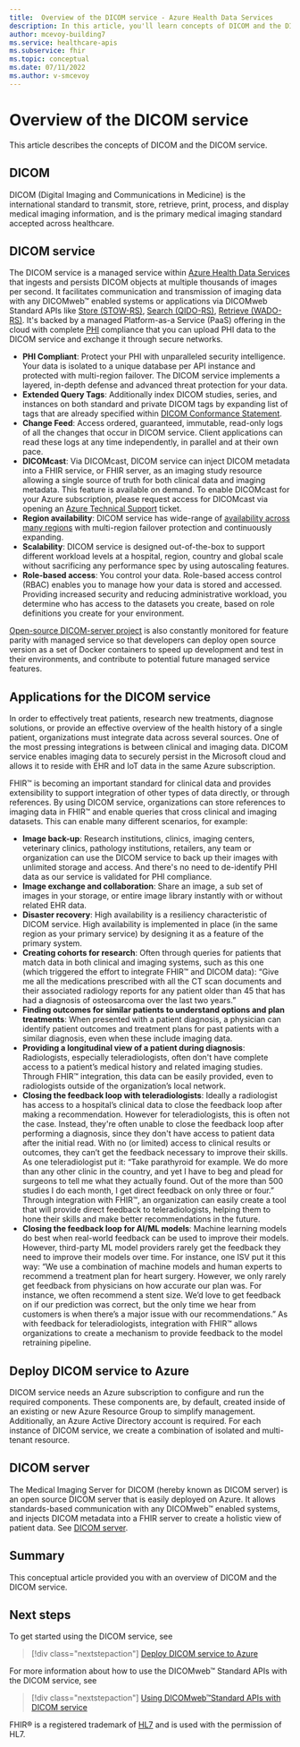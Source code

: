 ```yaml
---
title:  Overview of the DICOM service - Azure Health Data Services
description: In this article, you'll learn concepts of DICOM and the DICOM service.
author: mcevoy-building7
ms.service: healthcare-apis
ms.subservice: fhir
ms.topic: conceptual
ms.date: 07/11/2022
ms.author: v-smcevoy
---
```


# Overview of the DICOM service

This article describes the concepts of DICOM and the DICOM service.

## DICOM

DICOM (Digital Imaging and Communications in Medicine) is the international standard to transmit, store, retrieve, print, process, and display medical imaging information, and is the primary medical imaging standard accepted across healthcare. 

## DICOM service

The DICOM service is a managed service within [Azure Health Data Services](../healthcare-apis-overview.md) that ingests and persists DICOM objects at multiple thousands of images per second. It facilitates communication and transmission of imaging data with any DICOMweb&trade; enabled systems or applications via DICOMweb Standard APIs like [Store (STOW-RS)](dicom-services-conformance-statement.md#store-stow-rs), [Search (QIDO-RS)](dicom-services-conformance-statement.md#search-qido-rs), [Retrieve (WADO-RS)](dicom-services-conformance-statement.md#retrieve-wado-rs). It's backed by a managed Platform-as-a Service (PaaS) offering in the cloud with complete [PHI](https://www.hhs.gov/answers/hipaa/what-is-phi/index.html) compliance that you can upload PHI data to the DICOM service and exchange it through secure networks. 

- **PHI Compliant**: Protect your PHI with unparalleled security intelligence. Your data is isolated to a unique database per API instance and protected with multi-region failover. The DICOM service implements a layered, in-depth defense and advanced threat protection for your data.
- **Extended Query Tags**: Additionally index DICOM studies, series, and instances on both standard and private DICOM tags by expanding list of tags that are already specified within [DICOM Conformance Statement](dicom-services-conformance-statement.md).
- **Change Feed**: Access ordered, guaranteed, immutable, read-only logs of all the changes that occur in DICOM service. Client applications can read these logs at any time independently, in parallel and at their own pace.
- **DICOMcast**: Via DICOMcast, DICOM service can inject DICOM metadata into a FHIR service, or FHIR server, as an imaging study resource allowing a single source of truth for both clinical data and imaging metadata. This feature is available on demand. To enable DICOMcast for your Azure subscription, please request access for DICOMcast via opening an [Azure Technical Support](https://azure.microsoft.com/support/create-ticket/) ticket.
- **Region availability**: DICOM service has wide-range of [availability across many regions](https://azure.microsoft.com/global-infrastructure/services/?products=azure-api-for-fhir&regions=all) with multi-region failover protection and continuously expanding.
- **Scalability**: DICOM service is designed out-of-the-box to support different workload levels at a hospital, region, country and global scale without sacrificing any performance spec by using autoscaling features. 
- **Role-based access**: You control your data. Role-based access control (RBAC) enables you to manage how your data is stored and accessed. Providing increased security and reducing administrative workload, you determine who has access to the datasets you create, based on role definitions you create for your environment.

[Open-source DICOM-server project](https://github.com/microsoft/dicom-server) is also constantly monitored for feature parity with managed service so that developers can deploy open source version as a set of Docker containers to speed up development and test in their environments, and contribute to potential future managed service features.

## Applications for the DICOM service

In order to effectively treat patients, research new treatments, diagnose solutions, or provide an effective overview of the health history of a single patient, organizations must integrate data across several sources. One of the most pressing integrations is between clinical and imaging data. DICOM service enables imaging data to securely persist in the Microsoft cloud and allows it to reside with EHR and IoT data in the same Azure subscription.  

FHIR&trade; is becoming an important standard for clinical data and provides extensibility to support integration of other types of data directly, or through references. By using DICOM service, organizations can store references to imaging data in FHIR&trade; and enable queries that cross clinical and imaging datasets. This can enable many different scenarios, for example:

- **Image back-up**: Research institutions, clinics, imaging centers, veterinary clinics, pathology institutions, retailers, any team or organization can use the DICOM service to back up their images with unlimited storage and access. And there's no need to de-identify PHI data as our service is validated for PHI compliance.
- **Image exchange and collaboration**: Share an image, a sub set of images in your storage, or entire image library instantly with or without related EHR data.
- **Disaster recovery**: High availability is a resiliency characteristic of DICOM service. High availability is implemented in place (in the same region as your primary service) by designing it as a feature of the primary system.
- **Creating cohorts for research**: Often through queries for patients that match data in both clinical and imaging systems, such as this one (which triggered the effort to integrate FHIR&trade; and DICOM data): “Give me all the medications prescribed with all the CT scan documents and their associated radiology reports for any patient older than 45 that has had a diagnosis of osteosarcoma over the last two years.”
- **Finding outcomes for similar patients to understand options and plan treatments**: When presented with a patient diagnosis, a physician can identify patient outcomes and treatment plans for past patients with a similar diagnosis, even when these include imaging data.
- **Providing a longitudinal view of a patient during diagnosis**: Radiologists, especially teleradiologists, often don't have complete access to a patient’s medical history and related imaging studies. Through FHIR&trade; integration, this data can be easily provided, even to radiologists outside of the organization’s local network.
- **Closing the feedback loop with teleradiologists**: Ideally a radiologist has access to a hospital’s clinical data to close the feedback loop after making a recommendation. However for teleradiologists, this is often not the case. Instead, they're often unable to close the feedback loop after performing a diagnosis, since they don't have access to patient data after the initial read. With no (or limited) access to clinical results or outcomes, they can’t get the feedback necessary to improve their skills. As one teleradiologist put it: “Take parathyroid for example. We do more than any other clinic in the country, and yet I have to beg and plead for surgeons to tell me what they actually found. Out of the more than 500 studies I do each month, I get direct feedback on only three or four.”  Through integration with FHIR&trade;, an organization can easily create a tool that will provide direct feedback to teleradiologists, helping them to hone their skills and make better recommendations in the future.
- **Closing the feedback loop for AI/ML models**: Machine learning models do best when real-world feedback can be used to improve their models. However, third-party ML model providers rarely get the feedback they need to improve their models over time. For instance, one ISV put it this way: “We use a combination of machine models and human experts to recommend a treatment plan for heart surgery. However, we only rarely get feedback from physicians on how accurate our plan was. For instance, we often recommend a stent size. We’d love to get feedback on if our prediction was correct, but the only time we hear from customers is when there’s a major issue with our recommendations.” As with feedback for teleradiologists, integration with FHIR&trade; allows organizations to create a mechanism to provide feedback to the model retraining pipeline.

## Deploy DICOM service to Azure

DICOM service needs an Azure subscription to configure and run the required components. These components are, by default, created inside of an existing or new Azure Resource Group to simplify management. Additionally, an Azure Active Directory account is required. For each instance of DICOM service, we create a combination of isolated and multi-tenant resource.

## DICOM server

The Medical Imaging Server for DICOM (hereby known as DICOM server) is an open source DICOM server that is easily deployed on Azure. It allows standards-based communication with any DICOMweb™ enabled systems, and injects DICOM metadata into a FHIR server to create a holistic view of patient data. See [DICOM server](https://github.com/microsoft/dicom-server).

## Summary

This conceptual article provided you with an overview of DICOM and the DICOM service.
 
## Next steps

To get started using the DICOM service, see

>[!div class="nextstepaction"]
>[Deploy DICOM service to Azure](deploy-dicom-services-in-azure.md)

For more information about  how to use the DICOMweb&trade; Standard APIs with the DICOM service, see

>[!div class="nextstepaction"]
>[Using DICOMweb&trade;Standard APIs with DICOM service](dicomweb-standard-apis-with-dicom-services.md)

FHIR&#174; is a registered trademark of [HL7](https://hl7.org/fhir/) and is used with the permission of HL7.
